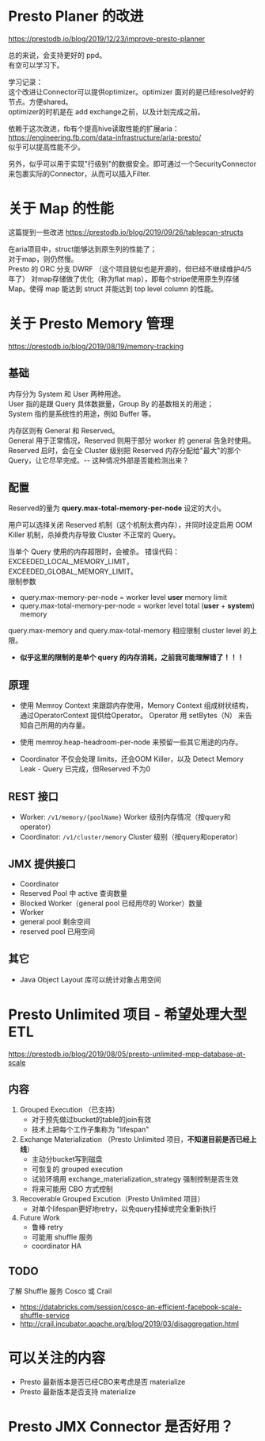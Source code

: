 # Presto Planer 的改进
https://prestodb.io/blog/2019/12/23/improve-presto-planner  

总的来说，会支持更好的 ppd。  
有空可以学习下。  

学习记录：  
这个改进让Connector可以提供optimizer。optimizer 面对的是已经resolve好的节点。方便shared。  
optimizer的时机是在 add exchange之前，以及计划完成之前。  

依赖于这次改进，fb有个提高hive读取性能的扩展aria： 
https://engineering.fb.com/data-infrastructure/aria-presto/  
似乎可以提高性能不少。  

另外，似乎可以用于实现"行级别"的数据安全。即可通过一个SecurityConnector来包裹实际的Connector，从而可以插入Filter.

# 关于 Map 的性能
这篇提到一些改进
https://prestodb.io/blog/2019/09/26/tablescan-structs

在aria项目中，struct能够达到原生列的性能了；  
对于map，则仍然慢。  
Presto 的 ORC 分支 DWRF （这个项目貌似也是开源的，但已经不继续维护4/5年了） 对map存储做了优化（称为flat map），即每个stripe使用原生列存储 Map。使得 map 能达到 struct 并能达到 top level column 的性能。

# 关于 Presto Memory 管理
https://prestodb.io/blog/2019/08/19/memory-tracking
## 基础
内存分为 System 和 User 两种用途。  
User 指的是跟 Query 具体数据量，Group By 的基数相关的用途；  
System 指的是系统性的用途，例如 Buffer 等。  

内存区则有 General 和 Reserved。  
General 用于正常情况，Reserved 则用于部分 worker 的 general 告急时使用。Reserved 启时，会在全 Cluster 级别把 Reserved 内存分配给"最大"的那个 Query，让它尽早完成。-- 这种情况外部是否能检测出来？  

## 配置
Reserved的量为 **query.max-total-memory-per-node** 设定的大小。  

用户可以选择关闭 Reserved 机制（这个机制太费内存），并同时设定启用 OOM Killer 机制，杀掉费内存导致 Cluster 不正常的 Query。  

当单个 Query 使用的内存超限时，会被杀。 错误代码：EXCEEDED_LOCAL_MEMORY_LIMIT，EXCEEDED_GLOBAL_MEMORY_LIMIT。  
限制参数  
* query.max-memory-per-node = worker level **user** memory limit  
* query.max-total-memory-per-node = worker level total (**user** + **system**) memory
  
query.max-memory and query.max-total-memory  相应限制 cluster level 的上限。  

* **似乎这里的限制的是单个 query 的内存消耗，之前我可能理解错了！！！**

## 原理
* 使用 Memroy Context 来跟踪内存使用，Memory Context 组成树状结构，通过OperatorContext 提供给Operator。  Operator 用 setBytes（N） 来告知自己所用的内存量。  

* 使用 memroy.heap-headroom-per-node 来预留一些其它用途的内存。

* Coordinator 不仅会处理 limits，还会OOM Killer，以及 Detect Memory Leak - Query 已完成，但Reserved 不为0

## REST 接口
* Worker: `/v1/memory/{poolName}` Worker 级别内存情况（按query和operator）
* Coordinator: `/v1/cluster/memory` Cluster 级别（按query和operator）

## JMX 提供接口
* Coordinator
 * Reserved Pool 中 active 查询数量
 * Blocked Worker（general pool 已经用尽的 Worker）数量
* Worker
 * general pool 剩余空间
 * reserved pool 已用空间
 
## 其它
* Java Object Layout 库可以统计对象占用空间

# Presto Unlimited 项目 - 希望处理大型 ETL
https://prestodb.io/blog/2019/08/05/presto-unlimited-mpp-database-at-scale
## 内容
1. Grouped Execution （已支持）
   * 对于预先做过bucket的table的join有效
   * 技术上把每个工作子集称为 "lifespan"
1. Exchange Materialization （Presto Unlimited 项目，**不知道目前是否已经上线**）
   * 主动分bucket写到磁盘
   * 可恢复的 grouped execution
   * 试验环境用 exchange_materialization_strategy 强制控制是否生效
   * 将来可能用 CBO 方式控制
1. Recoverable Grouped Excution（Presto Unlimited 项目）
   * 对单个lifespan更好地retry，以免query挂掉或完全重新执行
1. Future Work
   * 鲁棒 retry
   * 可能用 shuffle 服务
   * coordinator HA
## TODO
了解 Shuffle 服务 Cosco 或 Crail
* https://databricks.com/session/cosco-an-efficient-facebook-scale-shuffle-service
* http://crail.incubator.apache.org/blog/2019/03/disaggregation.html

# 可以关注的内容
* Presto 最新版本是否已经CBO来考虑是否 materialize
* Presto 最新版本是否支持 materialize

# Presto JMX Connector 是否好用？
